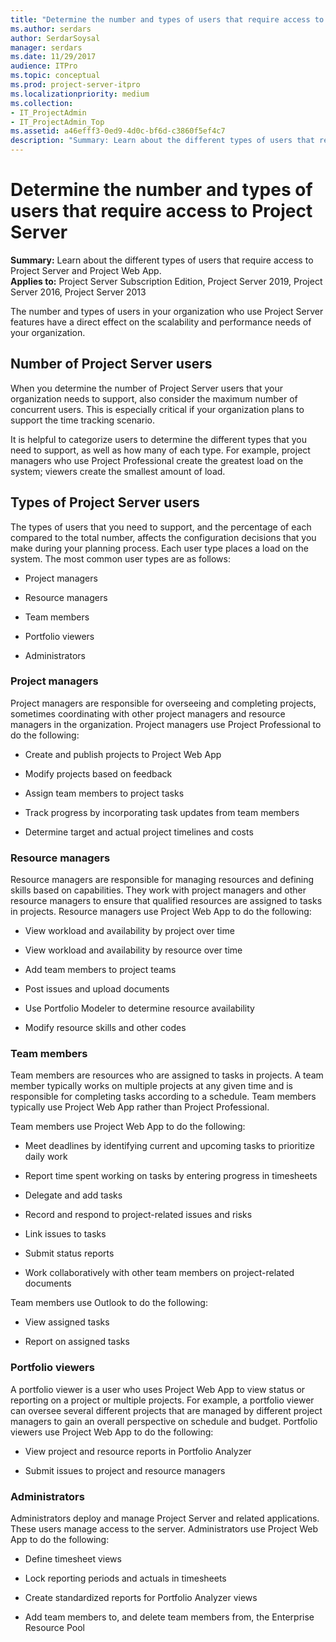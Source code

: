 ```yaml
---
title: "Determine the number and types of users that require access to Project Server 2016"
ms.author: serdars
author: SerdarSoysal
manager: serdars
ms.date: 11/29/2017
audience: ITPro
ms.topic: conceptual
ms.prod: project-server-itpro
ms.localizationpriority: medium
ms.collection:
- IT_ProjectAdmin
- IT_ProjectAdmin_Top
ms.assetid: a46efff3-0ed9-4d0c-bf6d-c3860f5ef4c7
description: "Summary: Learn about the different types of users that require access to Project Server and Project Web App."
---
```


# Determine the number and types of users that require access to Project Server

**Summary:** Learn about the different types of users that require access to Project Server and Project Web App.<br/>
**Applies to:** Project Server Subscription Edition, Project Server 2019, Project Server 2016, Project Server 2013
  
The number and types of users in your organization who use Project Server features have a direct effect on the scalability and performance needs of your organization.
  
## Number of Project Server users
<a name="section1"> </a>

When you determine the number of Project Server users that your organization needs to support, also consider the maximum number of concurrent users. This is especially critical if your organization plans to support the time tracking scenario.
  
It is helpful to categorize users to determine the different types that you need to support, as well as how many of each type. For example, project managers who use Project Professional create the greatest load on the system; viewers create the smallest amount of load.
  
## Types of Project Server users
<a name="section2"> </a>

The types of users that you need to support, and the percentage of each compared to the total number, affects the configuration decisions that you make during your planning process. Each user type places a load on the system. The most common user types are as follows:
  
- Project managers
    
- Resource managers
    
- Team members
    
- Portfolio viewers
    
- Administrators
    
### Project managers

Project managers are responsible for overseeing and completing projects, sometimes coordinating with other project managers and resource managers in the organization. Project managers use Project Professional to do the following:
  
- Create and publish projects to Project Web App
    
- Modify projects based on feedback
    
- Assign team members to project tasks
    
- Track progress by incorporating task updates from team members
    
- Determine target and actual project timelines and costs
    
### Resource managers

Resource managers are responsible for managing resources and defining skills based on capabilities. They work with project managers and other resource managers to ensure that qualified resources are assigned to tasks in projects. Resource managers use Project Web App to do the following:
  
- View workload and availability by project over time
    
- View workload and availability by resource over time
    
- Add team members to project teams
    
- Post issues and upload documents
    
- Use Portfolio Modeler to determine resource availability
    
- Modify resource skills and other codes
    
### Team members

Team members are resources who are assigned to tasks in projects. A team member typically works on multiple projects at any given time and is responsible for completing tasks according to a schedule. Team members typically use Project Web App rather than Project Professional.
  
Team members use Project Web App to do the following:
  
- Meet deadlines by identifying current and upcoming tasks to prioritize daily work
    
- Report time spent working on tasks by entering progress in timesheets
    
- Delegate and add tasks
    
- Record and respond to project-related issues and risks
    
- Link issues to tasks
    
- Submit status reports
    
- Work collaboratively with other team members on project-related documents
    
Team members use Outlook to do the following:
  
- View assigned tasks
    
- Report on assigned tasks
    
### Portfolio viewers

A portfolio viewer is a user who uses Project Web App to view status or reporting on a project or multiple projects. For example, a portfolio viewer can oversee several different projects that are managed by different project managers to gain an overall perspective on schedule and budget. Portfolio viewers use Project Web App to do the following:
  
- View project and resource reports in Portfolio Analyzer
    
- Submit issues to project and resource managers
    
### Administrators

Administrators deploy and manage Project Server and related applications. These users manage access to the server. Administrators use Project Web App to do the following:
  
- Define timesheet views
    
- Lock reporting periods and actuals in timesheets
    
- Create standardized reports for Portfolio Analyzer views
    
- Add team members to, and delete team members from, the Enterprise Resource Pool
    


